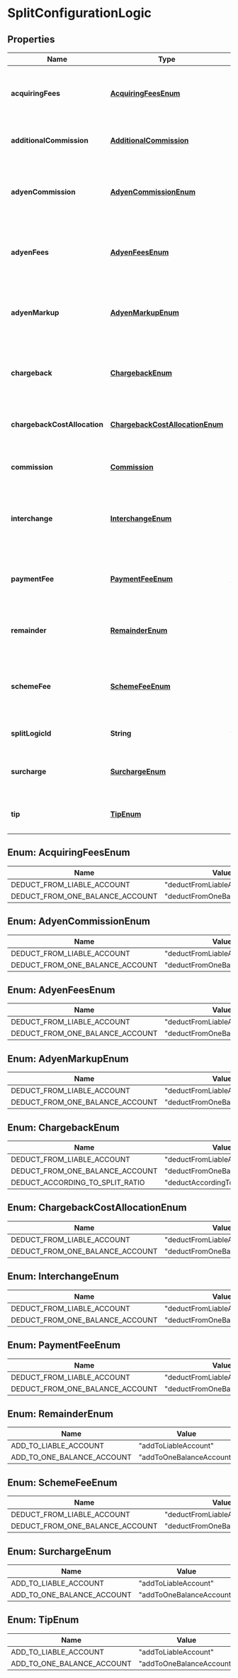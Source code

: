 

# SplitConfigurationLogic


## Properties

| Name | Type | Description | Notes |
|------------ | ------------- | ------------- | -------------|
|**acquiringFees** | [**AcquiringFeesEnum**](#AcquiringFeesEnum) | Specifies the logic to apply when booking the transaction fees. Should be combined with adyenFees.  Possible values: **deductFromLiableAccount**, **deductFromOneBalanceAccount**. |  [optional] |
|**additionalCommission** | [**AdditionalCommission**](AdditionalCommission.md) | Contains the logic used to calculate your user&#39;s commission, booked directly to their balance account. |  [optional] |
|**adyenCommission** | [**AdyenCommissionEnum**](#AdyenCommissionEnum) | Specifies the logic to apply when booking the transaction fees. Should be combined with schemeFee, interchange &amp; adyenMarkup.  Possible values: **deductFromLiableAccount**, **deductFromOneBalanceAccount**. |  [optional] |
|**adyenFees** | [**AdyenFeesEnum**](#AdyenFeesEnum) | Specifies the logic to apply when booking the transaction fees. Should be combined with acquiringFees.  Possible values: **deductFromLiableAccount**, **deductFromOneBalanceAccount**. |  [optional] |
|**adyenMarkup** | [**AdyenMarkupEnum**](#AdyenMarkupEnum) | Specifies the logic to apply when booking the transaction fees. Should be combined with schemeFee, adyenCommission &amp; interchange.  Possible values: **deductFromLiableAccount**, **deductFromOneBalanceAccount**. |  [optional] |
|**chargeback** | [**ChargebackEnum**](#ChargebackEnum) | Specifies the logic to apply when booking the chargeback amount.  Possible values: **deductFromLiableAccount**, **deductFromOneBalanceAccount**, **deductAccordingToSplitRatio**. |  [optional] |
|**chargebackCostAllocation** | [**ChargebackCostAllocationEnum**](#ChargebackCostAllocationEnum) | Specifies the logic to apply when allocating the chargeback costs.  Possible values: **deductFromLiableAccount**, **deductFromOneBalanceAccount** |  [optional] |
|**commission** | [**Commission**](Commission.md) | Contains the logic used to the calculate your platform&#39;s commission, booked to your liable balance account. |  |
|**interchange** | [**InterchangeEnum**](#InterchangeEnum) | Specifies the logic to apply when booking the transaction fees. Should be combined with schemeFee, adyenCommission &amp; adyenMarkup.  Possible values: **deductFromLiableAccount**, **deductFromOneBalanceAccount**. |  [optional] |
|**paymentFee** | [**PaymentFeeEnum**](#PaymentFeeEnum) | Specifies the logic to apply when booking the transaction fees. Cannot be combined with other fees.  Possible values: **deductFromLiableAccount**, **deductFromOneBalanceAccount**. |  [optional] |
|**remainder** | [**RemainderEnum**](#RemainderEnum) | Specifies the logic to apply when booking the amount left over after currency conversion.  Possible values: **addToLiableAccount**, **addToOneBalanceAccount**. |  [optional] |
|**schemeFee** | [**SchemeFeeEnum**](#SchemeFeeEnum) | Specifies the logic to apply when booking the transaction fees. Should be combined with interchange, adyenCommission &amp; adyenMarkup.  Possible values: **deductFromLiableAccount**, **deductFromOneBalanceAccount**. |  [optional] |
|**splitLogicId** | **String** | Unique identifier of the split logic that is applied when the split configuration conditions are met. |  [optional] [readonly] |
|**surcharge** | [**SurchargeEnum**](#SurchargeEnum) | Specifies the logic to apply when booking the surcharge amount.  Possible values: **addToLiableAccount**, **addToOneBalanceAccount** |  [optional] |
|**tip** | [**TipEnum**](#TipEnum) | Specifies the logic to apply when booking tips (gratuity).  Possible values: **addToLiableAccount**, **addToOneBalanceAccount**. |  [optional] |



## Enum: AcquiringFeesEnum

| Name | Value |
|---- | -----|
| DEDUCT_FROM_LIABLE_ACCOUNT | &quot;deductFromLiableAccount&quot; |
| DEDUCT_FROM_ONE_BALANCE_ACCOUNT | &quot;deductFromOneBalanceAccount&quot; |



## Enum: AdyenCommissionEnum

| Name | Value |
|---- | -----|
| DEDUCT_FROM_LIABLE_ACCOUNT | &quot;deductFromLiableAccount&quot; |
| DEDUCT_FROM_ONE_BALANCE_ACCOUNT | &quot;deductFromOneBalanceAccount&quot; |



## Enum: AdyenFeesEnum

| Name | Value |
|---- | -----|
| DEDUCT_FROM_LIABLE_ACCOUNT | &quot;deductFromLiableAccount&quot; |
| DEDUCT_FROM_ONE_BALANCE_ACCOUNT | &quot;deductFromOneBalanceAccount&quot; |



## Enum: AdyenMarkupEnum

| Name | Value |
|---- | -----|
| DEDUCT_FROM_LIABLE_ACCOUNT | &quot;deductFromLiableAccount&quot; |
| DEDUCT_FROM_ONE_BALANCE_ACCOUNT | &quot;deductFromOneBalanceAccount&quot; |



## Enum: ChargebackEnum

| Name | Value |
|---- | -----|
| DEDUCT_FROM_LIABLE_ACCOUNT | &quot;deductFromLiableAccount&quot; |
| DEDUCT_FROM_ONE_BALANCE_ACCOUNT | &quot;deductFromOneBalanceAccount&quot; |
| DEDUCT_ACCORDING_TO_SPLIT_RATIO | &quot;deductAccordingToSplitRatio&quot; |



## Enum: ChargebackCostAllocationEnum

| Name | Value |
|---- | -----|
| DEDUCT_FROM_LIABLE_ACCOUNT | &quot;deductFromLiableAccount&quot; |
| DEDUCT_FROM_ONE_BALANCE_ACCOUNT | &quot;deductFromOneBalanceAccount&quot; |



## Enum: InterchangeEnum

| Name | Value |
|---- | -----|
| DEDUCT_FROM_LIABLE_ACCOUNT | &quot;deductFromLiableAccount&quot; |
| DEDUCT_FROM_ONE_BALANCE_ACCOUNT | &quot;deductFromOneBalanceAccount&quot; |



## Enum: PaymentFeeEnum

| Name | Value |
|---- | -----|
| DEDUCT_FROM_LIABLE_ACCOUNT | &quot;deductFromLiableAccount&quot; |
| DEDUCT_FROM_ONE_BALANCE_ACCOUNT | &quot;deductFromOneBalanceAccount&quot; |



## Enum: RemainderEnum

| Name | Value |
|---- | -----|
| ADD_TO_LIABLE_ACCOUNT | &quot;addToLiableAccount&quot; |
| ADD_TO_ONE_BALANCE_ACCOUNT | &quot;addToOneBalanceAccount&quot; |



## Enum: SchemeFeeEnum

| Name | Value |
|---- | -----|
| DEDUCT_FROM_LIABLE_ACCOUNT | &quot;deductFromLiableAccount&quot; |
| DEDUCT_FROM_ONE_BALANCE_ACCOUNT | &quot;deductFromOneBalanceAccount&quot; |



## Enum: SurchargeEnum

| Name | Value |
|---- | -----|
| ADD_TO_LIABLE_ACCOUNT | &quot;addToLiableAccount&quot; |
| ADD_TO_ONE_BALANCE_ACCOUNT | &quot;addToOneBalanceAccount&quot; |



## Enum: TipEnum

| Name | Value |
|---- | -----|
| ADD_TO_LIABLE_ACCOUNT | &quot;addToLiableAccount&quot; |
| ADD_TO_ONE_BALANCE_ACCOUNT | &quot;addToOneBalanceAccount&quot; |



